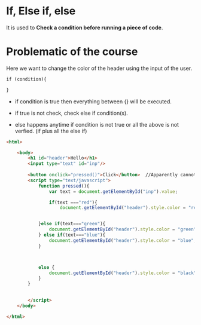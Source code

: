 # If, Else if, else

It is used to **Check a condition before running a piece of code**.

# Problematic of the course

Here we want to change the color of the header using the input of the user.

```html
if (condition){

}
```
- if condition is true then everything between {} will be executed.
- if true is not check, check else if condition(s).

- else happens anytime if condition is not true or all the above is not verfied. (if plus all the else if)

```html
<html>

    <body>
        <h1 id="header">Hello</h1>
        <input type="text" id="inp"/>
        
        <button onclick="pressed()">Click</button>  //Apparently cannot be in the script
        <script type="text/javascript">
            function pressed(){
                var text = document.getElementById("inp").value;

                if(text ==="red"){
                    document.getElementById("header").style.color = "red";


            }else if(text==="green"){
                document.getElementById("header").style.color = "green";
            } else if(text==="blue"){
                document.getElementById("header").style.color = "blue";
            }



            else {
                document.getElementById("header").style.color = "black";
            }
        }
           

        </script>
    </body>

</html>
```
